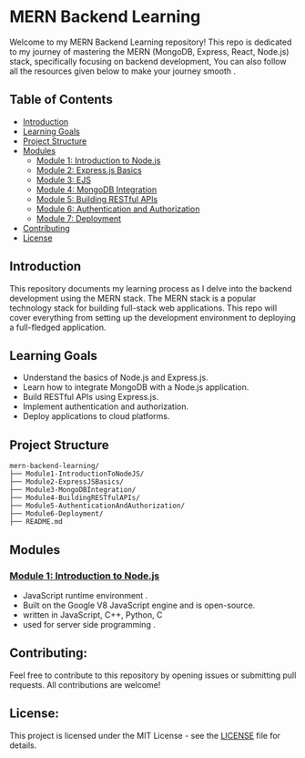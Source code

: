 # MERN Backend Learning

Welcome to my MERN Backend Learning repository! This repo is dedicated to my journey of mastering the MERN (MongoDB, Express, React, Node.js) stack, specifically focusing on backend development, You can also follow all the resources given below to make your journey smooth .

## Table of Contents

- [Introduction](#introduction)
- [Learning Goals](#learning-goals)
- [Project Structure](#project-structure)
- [Modules](#modules)
  - [Module 1: Introduction to Node.js](#module-1-introduction-to-nodejs)
  - [Module 2: Express.js Basics](#module-2-expressjs-basics)
  - [Module 3: EJS](#module-3-ejs)
  - [Module 4: MongoDB Integration](#module-3-mongodb-integration)
  - [Module 5: Building RESTful APIs](#module-4-building-restful-apis)
  - [Module 6: Authentication and Authorization](#module-5-authentication-and-authorization)
  - [Module 7: Deployment](#module-6-deployment)
- [Contributing](#contributing)
- [License](#license)

## Introduction

This repository documents my learning process as I delve into the backend development using the MERN stack. The MERN stack is a popular technology stack for building full-stack web applications. This repo will cover everything from setting up the development environment to deploying a full-fledged application.

## Learning Goals

- Understand the basics of Node.js and Express.js.
- Learn how to integrate MongoDB with a Node.js application.
- Build RESTful APIs using Express.js.
- Implement authentication and authorization.
- Deploy applications to cloud platforms.

## Project Structure

```plaintext
mern-backend-learning/
├── Module1-IntroductionToNodeJS/
├── Module2-ExpressJSBasics/
├── Module3-MongoDBIntegration/
├── Module4-BuildingRESTfulAPIs/
├── Module5-AuthenticationAndAuthorization/
├── Module6-Deployment/
├── README.md
``` 

## Modules 

### [Module 1: Introduction to Node.js](./Node/README.md)  

- JavaScript runtime environment .
- Built on the Google V8 JavaScript engine and is open-source. 
- written in JavaScript, C++, Python, C 
-  used for server side programming .

## Contributing: 

Feel free to contribute to this repository by opening issues or submitting pull requests. All contributions are welcome!

## License: 

This project is licensed under the MIT License - see the [LICENSE](../LICENSE.txt) file for details.